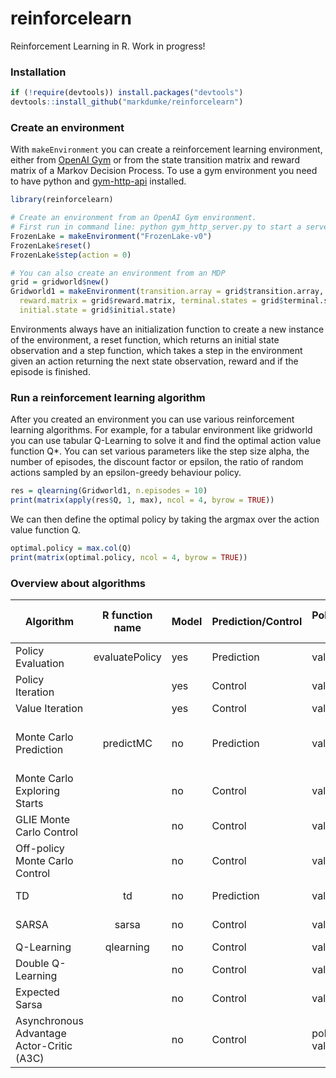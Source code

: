 # reinforcelearn
Reinforcement Learning in R. Work in progress!

### Installation

```r
if (!require(devtools)) install.packages("devtools")
devtools::install_github("markdumke/reinforcelearn")
```

### Create an environment

With `makeEnvironment` you can create a reinforcement learning environment, either from [OpenAI Gym](https://gym.openai.com/) or from the state transition matrix and reward matrix of a Markov Decision Process. To use a gym environment you need to have python and [gym-http-api](https://github.com/openai/gym-http-api) installed.

```r
library(reinforcelearn)

# Create an environment from an OpenAI Gym environment.
# First run in command line: python gym_http_server.py to start a server.
FrozenLake = makeEnvironment("FrozenLake-v0")
FrozenLake$reset()
FrozenLake$step(action = 0)

# You can also create an environment from an MDP
grid = gridworld$new()
Gridworld1 = makeEnvironment(transition.array = grid$transition.array, 
  reward.matrix = grid$reward.matrix, terminal.states = grid$terminal.states,
  initial.state = grid$initial.state)
```

Environments always have an initialization function to create a new instance of the environment, a reset function, which returns an initial state observation and a step function, which takes a step in the environment given an action returning the next state observation, reward and if the episode is finished.

### Run a reinforcement learning algorithm

After you created an environment you can use various reinforcement learning algorithms. For example, for a tabular environment like  gridworld you can use tabular Q-Learning to solve it and find the optimal action value function Q*. You can set various parameters like the step size alpha, the number of episodes, the discount factor or epsilon, the ratio of random actions sampled by an epsilon-greedy behaviour policy.

```r
res = qlearning(Gridworld1, n.episodes = 10)
print(matrix(apply(res$Q, 1, max), ncol = 4, byrow = TRUE))
```

We can then define the optimal policy by taking the argmax over the action value function Q.

```r
optimal.policy = max.col(Q)
print(matrix(optimal.policy, ncol = 4, byrow = TRUE))
```

### Overview about algorithms

| Algorithm                                 |  R function name  | Model | Prediction/Control | Policy/Value-based      | on-policy/off-policy | Return | Comments                       |
|-------------------------------------------|:-----------------:|-------|--------------------|-------------------------|----------------------|--------|--------------------------------|
| Policy Evaluation                         | evaluatePolicy    | yes   | Prediction         | value-based             |                      | V      |                                |
| Policy Iteration                          |      | yes   | Control            | value-based             |                      | V      |                                |
| Value Iteration                           |       | yes   | Control            | value-based             |                      | V      |                                |
| Monte Carlo Prediction                    | predictMC         | no    | Prediction         | value-based             | on                   | V      | first-visit and every-visit MC |
| Monte Carlo Exploring Starts              |       | no    | Control            | value-based             | on                   | Q      |                                |
| GLIE Monte Carlo Control                  |  | no    | Control            | value-based             | on                   | Q      | first-visit MC                 |
| Off-policy Monte Carlo Control            |                   | no    | Control            | value-based             | off                  | Q      | every-visit MC                 |
| TD                                        | td                | no    | Prediction         | value-based             | on                   | V      | lambda version                 |
| SARSA                                     | sarsa             | no    | Control            | value-based             | on                   | Q      | lambda version                 |
| Q-Learning                                | qlearning         | no    | Control            | value-based             | off                  | Q      |                                |
| Double Q-Learning                         |         | no    | Control            | value-based             | off                  | Q      |                                |
| Expected Sarsa                            |      | no    | Control            | value-based             | ?                    | Q      |                                |
| Asynchronous Advantage Actor-Critic (A3C) |                   | no    | Control            | policy- and value-based | ?                    | ?      |                                |
